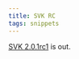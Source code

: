 ```yaml
---
title: SVK RC
tags: snippets
---
```


[SVK 2.0.1rc1](http://www.wincent.com/wiki/SVK%202.0.1rc1) is out.
